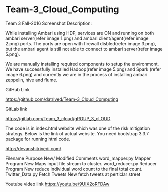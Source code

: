 # Team-3_Cloud_Computing
Team 3 Fall-2016
Screenshot Description:



While installing Ambari using HDP, services are ON and running on both ambari server(refer image 1.png) and 
ambari client/agent(refer image 2.png) ports.
The ports are open with firewall disbled(refer image 3.png), but the ambari agent is still not able to connect to ambari server(refer image 5.png).

We are manually installing required components to setup the environmont. We have successfully installed Hadoop(refer image 5.png) 
and Spark (refer image 6.png) and currently we are in the process of installing ambari zeppelin, hive and flume. 


GitHub Link

https://github.com/datrived/Team-3_Cloud_Computing
  
GitLab link

https://gitlab.com/Team_3_cloud/gROUP_3_cLOUD


The code is in index.html website which was one of the risk mitigation strategy.
Below is the link of actual website. You need bootstrap 3.3.7 package for running html code.


http://devanshitrivedi.com/

Filename       Purpose          New/ Modified     Comments
word_mapper.py Mapper Program     New            Maps input file stream to cluster.
word_reducer.py Reducer Program   New            reduce  individual word count to the final total count.
Twitter_Data.py   Fetch Tweets     New            fetch tweets at perticlar street

Youtube video link
https://youtu.be/9UIX2oRFDAw
